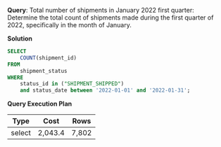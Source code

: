 **Query**: Total number of shipments in January 2022 first quarter:<br>
Determine the total count of shipments made during the first quarter of 2022, specifically in the month of January.<br>


**Solution**
```sql
SELECT
	COUNT(shipment_id)
FROM
	shipment_status
WHERE
	status_id in ("SHIPMENT_SHIPPED")
	and status_date between '2022-01-01' and '2022-01-31';
```
**Query Execution Plan**

| Type |   Cost  |   Rows |
| --- | --- | --- |
select | 2,043.4 | 7,802
